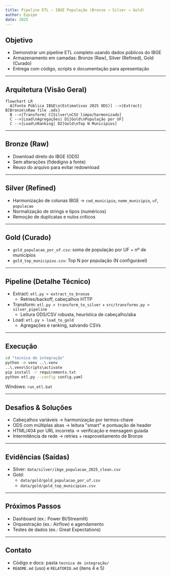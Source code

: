 ```yaml
---
title: Pipeline ETL – IBGE População (Bronze → Silver → Gold)
author: Equipe
date: 2025
---
```


## Objetivo

- Demonstrar um pipeline ETL completo usando dados públicos do IBGE
- Armazenamento em camadas: Bronze (Raw), Silver (Refined), Gold (Curado)
- Entrega com código, scripts e documentação para apresentação

---

## Arquitetura (Visão Geral)

```mermaid
flowchart LR
  A[Fonte Pública IBGE\n(Estimativas 2025 ODS)] -->|Extract| B[Bronze\nRaw file .ods]
  B -->|Transform| C[Silver\nCSV limpo/harmonizado]
  C -->|Load\nAgregações| D1[Gold\nPopulação por UF]
  C -->|Load\nRanking| D2[Gold\nTop N Municípios]
```

---

## Bronze (Raw)
- Download direto do IBGE (ODS)
- Sem alterações (fidedigno à fonte)
- Reuso do arquivo para evitar redownload

---

## Silver (Refined)
- Harmonização de colunas IBGE → `cod_municipio`, `nome_municipio`, `uf`, `populacao`
- Normalização de strings e tipos (numéricos)
- Remoção de duplicatas e nulos críticos

---

## Gold (Curado)
- `gold_populacao_por_uf.csv`: soma de população por UF + nº de municípios
- `gold_top_municipios.csv`: Top N por população (N configurável)

---

## Pipeline (Detalhe Técnico)
- Extract: `etl.py > extract_to_bronze`
  - Retries/backoff, cabeçalhos HTTP
- Transform: `etl.py > transform_to_silver` + `src/transforms.py > silver_pipeline`
  - Leitura ODS/CSV robusta, heurística de cabeçalho/aba
- Load: `etl.py > load_to_gold`
  - Agregações e ranking, salvando CSVs

---

## Execução
```bash
cd "tecnica de integração"
python -m venv ..\.venv
..\.venv\Scripts\activate
pip install -r requirements.txt
python etl.py --config config.yaml
```
Windows: `run_etl.bat`

---

## Desafios & Soluções
- Cabeçalhos variáveis → harmonização por termos-chave
- ODS com múltiplas abas → leitura "smart" e pontuação de header
- HTML/404 por URL incorreta → verificação e mensagem guiada
- Intermitência de rede → retries + reaproveitamento de Bronze

---

## Evidências (Saídas)
- Silver: `data/silver/ibge_populacao_2025_clean.csv`
- Gold:
  - `data/gold/gold_populacao_por_uf.csv`
  - `data/gold/gold_top_municipios.csv`

---

## Próximos Passos
- Dashboard (ex.: Power BI/Streamlit)
- Orquestração (ex.: Airflow) e agendamento
- Testes de dados (ex.: Great Expectations)

---

## Contato
- Código e docs: pasta `tecnica de integração/`
- `README.md` (uso) e `RELATORIO.md` (itens 4 e 5)

